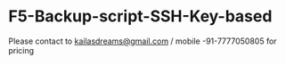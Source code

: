 # F5-Backup-script-SSH-Key-based

Please contact to kailasdreams@gmail.com / mobile -91-7777050805 for pricing 
